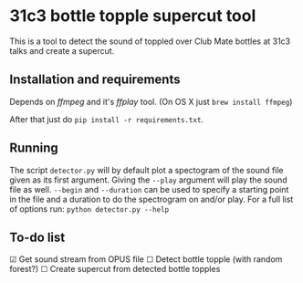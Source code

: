 31c3 bottle topple supercut tool
================================
This is a tool to detect the sound of toppled over Club Mate bottles at 31c3
talks and create a supercut.

Installation and requirements
-----------------------------
Depends on _ffmpeg_ and it's _ffplay_ tool. (On OS X just `brew install ffmpeg`)

After that just do `pip install -r requirements.txt`.

Running
-------
The script `detector.py` will by default plot a spectogram of the sound file
given as its first argument. Giving the `--play` argument will play the sound
file as well. `--begin` and `--duration` can be used to specify a starting point
in the file and a duration to do the spectrogram on and/or play.
For a full list of options run: `python detector.py --help`

To-do list
----------
☑ Get sound stream from OPUS file
☐ Detect bottle topple (with random forest?)
☐ Create supercut from detected bottle topples

